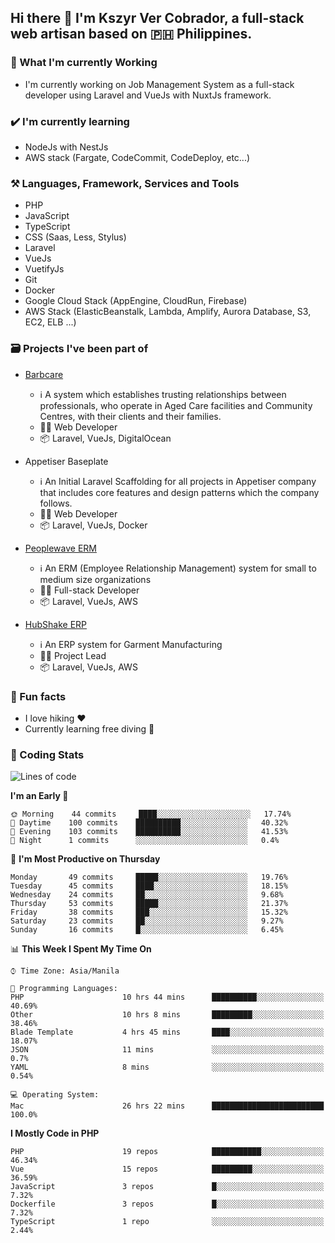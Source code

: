 ## Hi there 👋 I'm Kszyr Ver Cobrador, a full-stack web artisan based on 🇵🇭 Philippines.

### 🚀 What I'm currently Working

- I'm currently working on Job Management System as a full-stack developer using Laravel and VueJs with NuxtJs framework.

### ✔️ I'm currently learning

- NodeJs with NestJs
- AWS stack (Fargate, CodeCommit, CodeDeploy, etc...)

### ⚒️ Languages, Framework, Services and Tools
- PHP
- JavaScript
- TypeScript
- CSS (Saas, Less, Stylus)
- Laravel
- VueJs
- VuetifyJs
- Git
- Docker
- Google Cloud Stack (AppEngine, CloudRun, Firebase)
- AWS Stack (ElasticBeanstalk, Lambda, Amplify, Aurora Database, S3, EC2, ELB ...)


### 🗃 Projects I've been part of

- <a href="https://appetiser.com.au/portfolio/barbcare" target="_blank">Barbcare</a>

  - ℹ️ A system which establishes trusting relationships between professionals, who operate in Aged Care facilities and Community Centres, with their clients and their families.
  - 👨‍💻 Web Developer
  - 📦 Laravel, VueJs, DigitalOcean

- Appetiser Baseplate

  - ℹ️ An Initial Laravel Scaffolding for all projects in Appetiser company that includes core features and design patterns which the company follows.
  - 👨‍💻 Web Developer
  - 📦 Laravel, VueJs, Docker

- <a href="https://peoplewave.co" target="_blank">Peoplewave ERM</a>

  - ℹ️ An ERM (Employee Relationship Management) system for small to medium size organizations
  - 👨‍💻 Full-stack Developer
  - 📦 Laravel, VueJs, AWS

- <a href="https://www.posbang.com/garment-erp" target="_blank">HubShake ERP</a>

  - ℹ️ An ERP system for Garment Manufacturing
  - 👨‍💻 Project Lead
  - 📦 Laravel, VueJs, AWS

### 🌴 Fun facts

- I love hiking ❤️
- Currently learning free diving 🥽

### 🌟 Coding Stats

<!-- WakaTime Stats -->

<!--START_SECTION:waka-->
![Lines of code](https://img.shields.io/badge/From%20Hello%20World%20I%27ve%20Written-489371%20lines%20of%20code-blue)

**I'm an Early 🐤** 

```text
🌞 Morning    44 commits     ████░░░░░░░░░░░░░░░░░░░░░   17.74% 
🌆 Daytime    100 commits    ██████████░░░░░░░░░░░░░░░   40.32% 
🌃 Evening    103 commits    ██████████░░░░░░░░░░░░░░░   41.53% 
🌙 Night      1 commits      ░░░░░░░░░░░░░░░░░░░░░░░░░   0.4%

```
📅 **I'm Most Productive on Thursday** 

```text
Monday       49 commits     █████░░░░░░░░░░░░░░░░░░░░   19.76% 
Tuesday      45 commits     ████░░░░░░░░░░░░░░░░░░░░░   18.15% 
Wednesday    24 commits     ██░░░░░░░░░░░░░░░░░░░░░░░   9.68% 
Thursday     53 commits     █████░░░░░░░░░░░░░░░░░░░░   21.37% 
Friday       38 commits     ███░░░░░░░░░░░░░░░░░░░░░░   15.32% 
Saturday     23 commits     ██░░░░░░░░░░░░░░░░░░░░░░░   9.27% 
Sunday       16 commits     █░░░░░░░░░░░░░░░░░░░░░░░░   6.45%

```


📊 **This Week I Spent My Time On** 

```text
⌚︎ Time Zone: Asia/Manila

💬 Programming Languages: 
PHP                      10 hrs 44 mins      ██████████░░░░░░░░░░░░░░░   40.69% 
Other                    10 hrs 8 mins       █████████░░░░░░░░░░░░░░░░   38.46% 
Blade Template           4 hrs 45 mins       ████░░░░░░░░░░░░░░░░░░░░░   18.07% 
JSON                     11 mins             ░░░░░░░░░░░░░░░░░░░░░░░░░   0.7% 
YAML                     8 mins              ░░░░░░░░░░░░░░░░░░░░░░░░░   0.54%

💻 Operating System: 
Mac                      26 hrs 22 mins      █████████████████████████   100.0%

```

**I Mostly Code in PHP** 

```text
PHP                      19 repos            ███████████░░░░░░░░░░░░░░   46.34% 
Vue                      15 repos            █████████░░░░░░░░░░░░░░░░   36.59% 
JavaScript               3 repos             █░░░░░░░░░░░░░░░░░░░░░░░░   7.32% 
Dockerfile               3 repos             █░░░░░░░░░░░░░░░░░░░░░░░░   7.32% 
TypeScript               1 repo              ░░░░░░░░░░░░░░░░░░░░░░░░░   2.44%

```



<!--END_SECTION:waka-->
